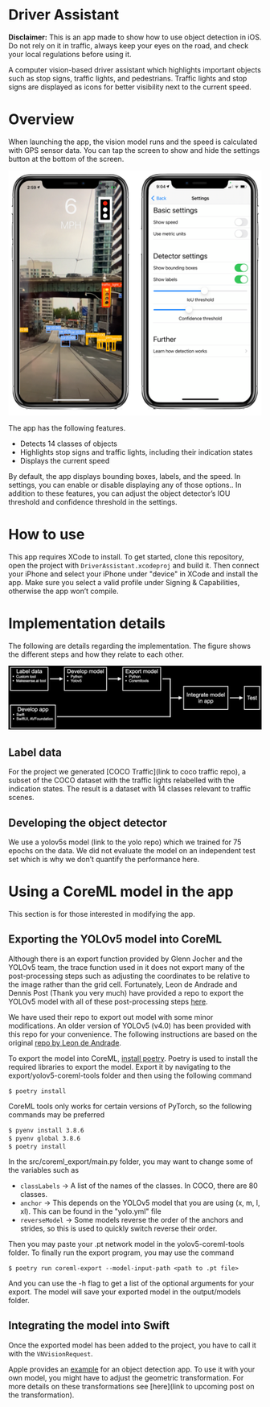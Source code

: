 # Driver Assistant

**Disclaimer:** This is an app made to show how to use object detection in iOS. Do not rely on it in traffic, always keep your eyes on the road, and check your local regulations before using it.

A computer vision-based driver assistant which highlights important objects such as stop signs, traffic lights, and pedestrians. Traffic lights and stop signs are displayed as icons for better visibility next to the current speed.



# Overview
When launching the app, the vision model runs and the speed is calculated with GPS sensor data. You can tap the screen to show and hide the settings button at the bottom of the screen.

<center><img src="Images/app_views.png" alt="App views for detection and settings" width="600"/></center>

The app has the following features.
- Detects 14 classes of objects
- Highlights stop signs and traffic lights, including their indication states
- Displays the current speed

By default, the app displays bounding boxes, labels, and the speed. In settings, you can enable or disable displaying any of those options.. In addition to these features, you can adjust the object detector’s IOU threshold and confidence threshold in the settings.



# How to use
This app requires XCode to install. To get started, clone this repository, open the project with `DriverAssistant.xcodeproj` and build it. Then connect your iPhone and select your iPhone under "device" in XCode and install the app. Make sure you select a valid profile under Signing & Capabilities, otherwise the app won’t compile.


# Implementation details
The following are details regarding the implementation. The figure shows the different steps and how they relate to each other.

![Overview](Images/overview.png)


## Label data
For the project we generated [COCO Traffic](link to coco traffic repo), a subset of the COCO dataset with the traffic lights relabelled with the indication states. The result is a dataset with 14 classes relevant to traffic scenes.


## Developing the object detector
We use a yolov5s model (link to the yolo repo) which we trained for 75 epochs on the data. We did not evaluate the model on an independent test set which is why we don’t quantify the performance here.



# Using a CoreML model in the app
This section is for those interested in modifying the app.

## Exporting the YOLOv5 model into CoreML
Although there is an export function provided by Glenn Jocher and the YOLOv5 team, the trace function used in it does not export many of the post-processing steps such as adjusting the coordinates to be relative to the image rather than the grid cell. Fortunately, Leon de Andrade and Dennis Post (Thank you very much) have provided a repo to export the YOLOv5 model with all of these post-processing steps [here](https://github.com/dbsystel/yolov5-coreml-tools).

We have used their repo to export out model with some minor modifications. An older version of YOLOv5 (v4.0) has been provided with this repo for your convenience. The following instructions are based on the original [repo by Leon de Andrade](https://github.com/dbsystel/yolov5-coreml-tools).

To export the model into CoreML, [install poetry](https://python-poetry.org/docs/). Poetry is used to install the required libraries to export the model. Export it by navigating to the export/yolov5-coreml-tools folder and then using the following command

```console 
$ poetry install
```

CoreML tools only works for certain versions of PyTorch, so the following commands may be preferred

```
$ pyenv install 3.8.6
$ pyenv global 3.8.6
$ poetry install
```

In the src/coreml_export/main.py folder, you may want to change some of the variables such as

* `classLabels` -> A list of the names of the classes. In COCO, there are 80 classes.
* `anchor` -> This depends on the YOLOv5 model that you are using (x, m, l, xl). This can be found in the "yolo<model>.yml" file
* `reverseModel` -> Some models reverse the order of the anchors and strides, so this is used to quickly switch reverse their order.

Then you may paste your .pt network model in the yolov5-coreml-tools folder. To finally run the export program, you may use the command

```
$ poetry run coreml-export --model-input-path <path to .pt file>
```

And you can use the -h flag to get a list of the optional arguments for your export. The model will save your exported model in the output/models folder.


## Integrating the model into Swift
Once the exported model has been added to the project, you have to call it with the `VNVisionRequest`.

Apple provides an [example](https://developer.apple.com/documentation/vision/recognizing_objects_in_live_capture) for an object detection app. To use it with your own model, you might have to adjust the geometric transformation. For more details on these transformations see [here](link to upcoming post on the transformation).
